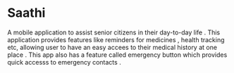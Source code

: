 # Saathi

A mobile application to assist senior citizens in their day-to-day life . This application provides features like reminders for medicines , health tracking etc, allowing user to have an easy accees to their medical history at one place . This app also has a feature called emergency button which provides quick accesss to emergency contacts .